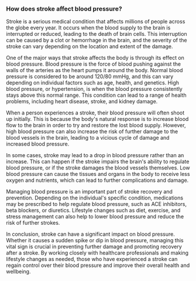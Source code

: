 ### How does stroke affect blood pressure?

Stroke is a serious medical condition that affects millions of people across the globe every year. It occurs when the blood supply to the brain is interrupted or reduced, leading to the death of brain cells. This interruption can be caused by a clot or hemorrhage in the brain, and the severity of the stroke can vary depending on the location and extent of the damage.

One of the major ways that stroke affects the body is through its effect on blood pressure. Blood pressure is the force of blood pushing against the walls of the arteries as the heart pumps it around the body. Normal blood pressure is considered to be around 120/80 mmHg, and this can vary depending on individual factors such as age, health, and genetics. High blood pressure, or hypertension, is when the blood pressure consistently stays above this normal range. This condition can lead to a range of health problems, including heart disease, stroke, and kidney damage.

When a person experiences a stroke, their blood pressure will often shoot up initially. This is because the body's natural response is to increase blood flow to the brain in order to try and restore the lost blood supply. However, high blood pressure can also increase the risk of further damage to the blood vessels in the brain, leading to a vicious cycle of damage and increased blood pressure.

In some cases, stroke may lead to a drop in blood pressure rather than an increase. This can happen if the stroke impairs the brain's ability to regulate blood pressure, or if the stroke damages the blood vessels themselves. Low blood pressure can cause the tissues and organs in the body to receive less oxygen and nutrients, which can lead to further complications and damage.

Managing blood pressure is an important part of stroke recovery and prevention. Depending on the individual's specific condition, medications may be prescribed to help regulate blood pressure, such as ACE inhibitors, beta blockers, or diuretics. Lifestyle changes such as diet, exercise, and stress management can also help to lower blood pressure and reduce the risk of further strokes.

In conclusion, stroke can have a significant impact on blood pressure. Whether it causes a sudden spike or dip in blood pressure, managing this vital sign is crucial in preventing further damage and promoting recovery after a stroke. By working closely with healthcare professionals and making lifestyle changes as needed, those who have experienced a stroke can regain control over their blood pressure and improve their overall health and wellbeing.